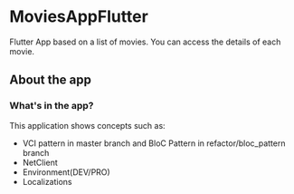 # MoviesAppFlutter
Flutter App based on a list of movies. You can access the details of each movie.
## About the app
### What's in the app? ###
This application shows concepts such as:
- VCI pattern in master branch and BloC Pattern in refactor/bloc_pattern branch
- NetClient
- Environment(DEV/PRO)
- Localizations
